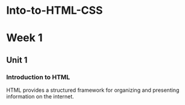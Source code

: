 # Into-to-HTML-CSS
# Week 1
## Unit 1
### Introduction to HTML
<p>HTML provides a structured framework for organizing and presenting information on the internet. </p>
